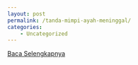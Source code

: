 ```yaml
---
layout: post
permalink: /tanda-mimpi-ayah-meninggal/
categories:
    - Uncategorized
---
```


[Baca Selengkapnya](/05)